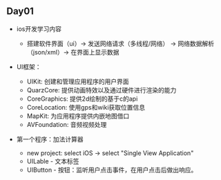 ## Day01
- ios开发学习内容
    - 搭建软件界面（ui）-> 发送网络请求（多线程/网络） -> 网络数据解析（json/xml）-> 在界面上显示数据
- UI框架：
    - UIKit: 创建和管理应用程序的用户界面
    - QuarzCore: 提供动画特效以及通过硬件进行渲染的能力
    - CoreGraphics: 提供2d绘制的基于c的api
    - CoreLocation: 使用gps和wiki获取位置信息
    - MapKit: 为应用程序提供内嵌地图借口
    - AVFoundation: 音频视频处理

- 第一个程序：加法计算器
    - new project: select iOS -> select "Single View Application"
    - UILable - 文本标签
    - UIButton - 按钮：监听用户点击事件，在用户点击后做出响应。